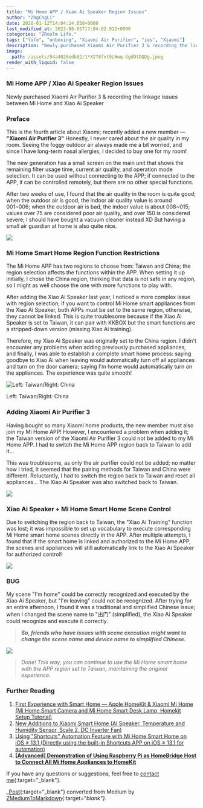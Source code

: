 ```yaml
---
title: "Mi Home APP / Xiao Ai Speaker Region Issues"
author: "ZhgChgLi"
date: 2020-01-12T14:04:14.058+0000
last_modified_at: 2023-08-05T17:04:02.912+0000
categories: "ZRealm Life."
tags: ["life", "unboxing", "Xiaomi Air Purifier", "ios", "Xiaomi"]
description: "Newly purchased Xiaomi Air Purifier 3 & recording the linkage issues between Mi Home and Xiao Ai Speaker"
image:
  path: /assets/94a4020edb82/1*X2T8fvt9LWwq-VgdOtDQDg.jpeg
render_with_liquid: false
---
```


### Mi Home APP / Xiao Ai Speaker Region Issues

Newly purchased Xiaomi Air Purifier 3 & recording the linkage issues between Mi Home and Xiao Ai Speaker

### Preface

This is the fourth article about Xiaomi; recently added a new member — **"Xiaomi Air Purifier 3"** 
Honestly, I never cared about the air quality in my room. Seeing the foggy outdoor air always made me a bit worried, and since I have long-term nasal allergies, I decided to buy one for my room!

The new generation has a small screen on the main unit that shows the remaining filter usage time, current air quality, and operation mode selection. It can be used without connecting to the APP; if connected to the APP, it can be controlled remotely, but there are no other special functions.

After two weeks of use, I found that the air quality in the room is quite good; when the outdoor air is good, the indoor air quality value is around 001~006; when the outdoor air is bad, the indoor value is about 008~015; values over 75 are considered poor air quality, and over 150 is considered severe; I should have bought a vacuum cleaner instead XD
But having a small air guardian at home is also quite nice.


![](/assets/94a4020edb82/1*9H29xuJPqTEBZUZ8G2Nz7Q.jpeg)

### Mi Home Smart Home Region Function Restrictions

The Mi Home APP has two regions to choose from: Taiwan and China; the region selection affects the functions within the APP. When setting it up initially, I chose the China region, thinking that data is not safe in any region, so I might as well choose the one with more functions to play with.

After adding the Xiao Ai Speaker last year, I noticed a more complex issue with region selection; if you want to control Mi Home smart appliances from the Xiao Ai Speaker, both APPs must be set to the same region, otherwise, they cannot be linked. This is quite troublesome because if the Xiao Ai Speaker is set to Taiwan, it can pair with KKBOX but the smart functions are a stripped-down version (missing Xiao Ai training).

Therefore, my Xiao Ai Speaker was originally set to the China region. I didn't encounter any problems when adding previously purchased appliances, and finally, I was able to establish a complete smart home process: saying goodbye to Xiao Ai when leaving would automatically turn off all appliances and turn on the door camera; saying I'm home would automatically turn on the appliances. The experience was quite smooth!


![Left: Taiwan/Right: China](/assets/94a4020edb82/1*KdFDLrUoAN3LUGtTGDgSWQ.jpeg)

Left: Taiwan/Right: China
### **Adding Xiaomi Air Purifier 3**

Having bought so many Xiaomi home products, the new member must also join my Mi Home APP!
However, I encountered a problem when adding it; the Taiwan version of the Xiaomi Air Purifier 3 could not be added to my Mi Home APP. I had to switch the Mi Home APP region back to Taiwan to add it...

This was troublesome, as only the air purifier could not be added; no matter how I tried, it seemed that the pairing methods for Taiwan and China were different. Reluctantly, I had to switch the region back to Taiwan and reset all appliances... The Xiao Ai Speaker was also switched back to Taiwan.


![](/assets/94a4020edb82/1*X2T8fvt9LWwq-VgdOtDQDg.jpeg)

### Xiao Ai Speaker \+ Mi Home Smart Home Scene Control

Due to switching the region back to Taiwan, the "Xiao Ai Training" function was lost; it was impossible to set up vocabulary to execute corresponding Mi Home smart home scenes directly in the APP. After multiple attempts, I found that if the smart home is linked and authorized to the Mi Home APP, the scenes and appliances will still automatically link to the Xiao Ai Speaker for authorized control!


![](/assets/94a4020edb82/1*G8J5kk3VtpFEMZjvsYCyDA.png)

### BUG

My scene "I'm home" could be correctly recognized and executed by the Xiao Ai Speaker, but "I'm leaving" could not be recognized. After trying for an entire afternoon, I found it was a traditional and simplified Chinese issue; when I changed the scene name to "出门" (simplified), the Xiao Ai Speaker could recognize and execute it correctly.


> **_So, friends who have issues with scene execution might want to change the scene name and device name to simplified Chinese._** 






![](/assets/94a4020edb82/1*wg4BaM5att9Zo3fPXFCKUw.png)



> _Done! This way, you can continue to use the Mi Home smart home with the APP region set to Taiwan, maintaining the original experience._ 




### Further Reading
1. [First Experience with Smart Home — Apple HomeKit & Xiaomi Mi Home (Mi Home Smart Camera and Mi Home Smart Desk Lamp, Homekit Setup Tutorial)](../c3150cdc85dd/)
2. [New Additions to Xiaomi Smart Home (AI Speaker, Temperature and Humidity Sensor, Scale 2, DC Inverter Fan)](../bcff7c157941/)
3. [Using "Shortcuts" Automation Feature with Mi Home Smart Home on iOS ≥ 13.1 (Directly using the built-in Shortcuts APP on iOS ≥ 13.1 for automation)](../21119db777dd/)
4. [**\[Advanced\] Demonstration of Using Raspberry Pi as HomeBridge Host to Connect All Mi Home Appliances to HomeKit**](../99db2a1fbfe5/)

If you have any questions or suggestions, feel free to [contact me](https://www.zhgchg.li/contact){:target="_blank"}.

_[Post](https://medium.com/zrealm-life/%E7%B1%B3%E5%AE%B6-app-%E5%B0%8F%E6%84%9B%E9%9F%B3%E7%AE%B1%E5%9C%B0%E5%8D%80%E5%95%8F%E9%A1%8C-94a4020edb82){:target="_blank"} converted from Medium by [ZMediumToMarkdown](https://github.com/ZhgChgLi/ZMediumToMarkdown){:target="_blank"}._
